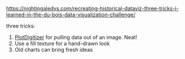https://nightingaledvs.com/recreating-historical-dataviz-three-tricks-i-learned-in-the-du-bois-data-visualization-challenge/

three tricks:

1. [PlotDigitizer](https://plotdigitizer.com/) for pulling data out of an image. Neat!
2. Use a fill texture for a hand-drawn look
3. Old charts can bring fresh ideas